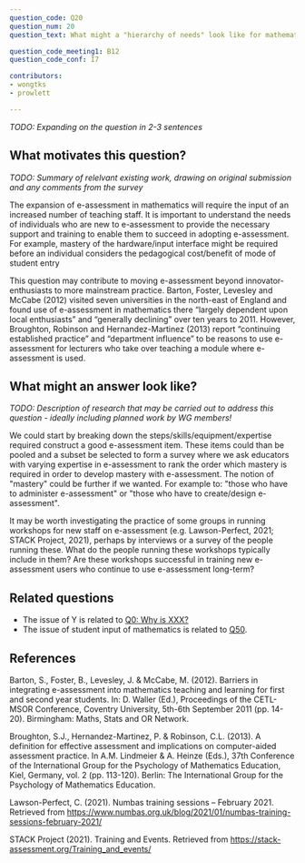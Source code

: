 ```yaml
---
question_code: Q20 
question_num: 20 
question_text: What might a "hierarchy of needs" look like for mathematics lecturers who are transitioning to increased use of e-assessments? 

question_code_meeting1: B12 
question_code_conf: I7 

contributors: 
- wongtks
- prowlett

---
```

*TODO: Expanding on the question in 2-3 sentences*

## What motivates this question?

*TODO: Summary of relelvant existing work, drawing on original submission and any comments from the survey*

The expansion of e-assessment in mathematics will require the input of an increased number of teaching staff. It is important to understand the needs of individuals who are new to e-assessment to provide the necessary support and training to enable them to succeed in adopting e-assessment. For example, mastery of the hardware/input interface might be required before an individual considers the pedagogical cost/benefit of mode of student entry

This question may contribute to moving e-assessment beyond innovator-enthusiasts to more mainstream practice. Barton, Foster, Levesley and McCabe (2012) visited seven universities in the north-east of England and found use of e-assessment in mathematics there “largely dependent upon local enthusiasts” and “generally declining” over ten years to 2011. However, Broughton, Robinson and Hernandez-Martinez (2013) report “continuing established practice” and “department influence” to be reasons to use e-assessment for lecturers who take over teaching a module where e-assessment is used. 

## What might an answer look like?

*TODO: Description of research that may be carried out to address this question - ideally including planned work by WG members!*

We could start by breaking down the steps/skills/equipment/expertise required construct a good e-assessment item. These items could than be pooled and a subset be selected to form a survey where we ask educators with varying expertise in e-assessment to rank the order which mastery is required in order to develop mastery with e-assessment. The notion of "mastery" could be further if we wanted. For example to: "those who have to administer e-assessment" or "those who have to create/design e-assessment". 

It may be worth investigating the practice of some groups in running workshops for new staff on e-assessment (e.g. Lawson-Perfect, 2021; STACK Project, 2021), perhaps by interviews or a survey of the people running these. What do the people running these workshops typically include in them? Are these workshops successful in training new e-assessment users who continue to use e-assessment long-term? 

## Related questions

* The issue of Y is related to [Q0: Why is XXX?](Q0)
* The issue of student input of mathematics is related to [Q50](Q50).

## References

Barton, S., Foster, B., Levesley, J. & McCabe, M. (2012). Barriers in integrating e-assessment into mathematics teaching and learning for first and second year students. In: D. Waller (Ed.), Proceedings of the CETL-MSOR Conference, Coventry University, 5th-6th September 2011 (pp. 14-20). Birmingham: Maths, Stats and OR Network.

Broughton, S.J., Hernandez-Martinez, P. & Robinson, C.L. (2013). A definition for effective assessment and implications on computer-aided assessment practice. In A.M. Lindmeier & A. Heinze (Eds.), 37th Conference of the International Group for the Psychology of Mathematics Education, Kiel, Germany, vol. 2 (pp. 113-120). Berlin: The International Group for the Psychology of Mathematics Education.

Lawson-Perfect, C. (2021). Numbas training sessions – February 2021. Retrieved from https://www.numbas.org.uk/blog/2021/01/numbas-training-sessions-february-2021/

STACK Project (2021). Training and Events. Retrieved from https://stack-assessment.org/Training_and_events/
